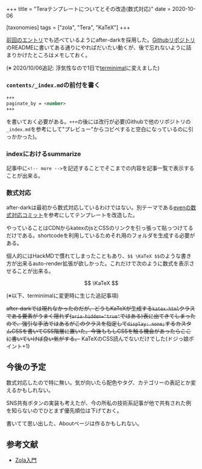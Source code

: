 +++
title = "Teraテンプレートについてとその改造(数式対応)"
date = 2020-10-06

[taxonomies]
tags = ["zola", "Tera", "KaTeX"]
+++

[前回のエントリ](@/blog/1_hello_zola.md)でも述べているようにafter-darkを採用した。[Githubリポジトリ](https://github.com/getzola/after-dark)のREADMEに書いてある通りにやればだいたい動くが、後で忘れないように詰まりかけたところはメモしておく。

(※ 2020/10/06追記: 浮気性なので1日で[terminimal](https://github.com/pawroman/zola-theme-terminimal/)に変えました)
<!-- more -->

### `contents/_index.md`の前付を書く

```markdown
+++
paginate_by = <number>
+++
```

を書いておく必要がある。`+++`の後には改行が必要(Githubで他のリポジトリの`_index.md`を参考にして"プレビュー"からコピペすると空白になっているのに引っかかった)。

### indexにおけるsummarize

記事中に`<!-- more -->`を記述することでそこまでの内容を記事一覧で表示することが出来る。

### 数式対応

after-darkは最初から数式対応しているわけではない。別テーマである[evenの数式対応コミット](https://github.com/getzola/even/commit/767b0663c1d7b57ba4824acfd57be65a48e35e0d)を参考にしてテンプレートを改造した。

やっていることはCDNからkatexのjsとCSSのリンクを引っ張って貼っつけてるだけである。shortcodeを利用しているためそれ用のフォルダを生成する必要がある。

個人的にはHackMDで慣れてしまったこともあり、`$$ \KaTeX $$`のような書き方が出来るauto-render拡張が欲しかった。これだけで次のように数式を表示させることが出来る。

$$ \KaTeX $$

(※以下、terminimalに変更時に生じた追記事項)

~~after-darkでは現れなかったのだが、どうもKaTeXが生成する`katex-html`クラスである要素がうまく隠れず(`aria-hidden="true"`ではある)表に出てきてしまったので、強引な手法ではあるがこのクラスを指定して`display: none;`するカスタムCSSを書いてCSS階層に置いた。今後ももしCSSを触る機会があったらここに書いていけば良い気がする。~~
KaTeXのCSS読んでないだけでした(ドジっ娘ポイント+1)

## 今後の予定

数式対応したので特に無い。気が向いたら配色やタグ、カテゴリーの表記とか変えるかもしれない。

SNS共有ボタンの実装も考えたが、今の所私の技術系記事が他で共有された例を知らないのでひとまず優先順位は下げておく。

書いてて思い出した、Aboutページは作るかもしれない。

## 参考文献

* [Zola入門](https://brainvader.github.io/brain-space/blog/2019/05/post-038/)
